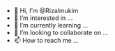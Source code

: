 - 👋 Hi, I’m @Rizalmukim
- 👀 I’m interested in ...
- 🌱 I’m currently learning ...
- 💞️ I’m looking to collaborate on ...
- 📫 How to reach me ...

<!---
Rizalmukim/Rizalmukim is a ✨ special ✨ repository because its `README.md` (this file) appears on your GitHub profile.
You can click the Preview link to take a look at your changes.
--->
